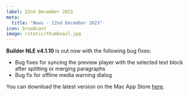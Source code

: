 ```yaml
---
label: 22nd December 2023
meta:
  title: "News - 22nd December 2023"
icon: broadcast
image: /static/thumbnail.jpg
---
```


**Builder NLE v4.1.10** is out now with the following bug fixes:

- Bug fixes for syncing the preview player with the selected text block after splitting or merging paragraphs
- Bug fix for offline media warning dialog

You can download the latest version on the Mac App Store [here](https://apps.apple.com/au/app/builder-nle/id6450122801?mt=12).